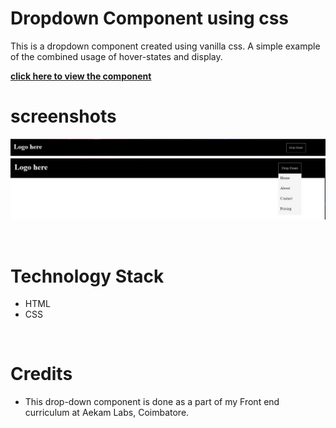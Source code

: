 # Dropdown Component using css
This is a dropdown component created using vanilla css. A simple example of the combined usage of hover-states and display.

[**click here to view the component**](https://harishkumaaran.github.io/Dropdown/)
&nbsp;

# screenshots 
![Image](reference/ss1.JPG)
![Image](reference/ss2.JPG)

&nbsp;

# Technology Stack
- HTML
- CSS

&nbsp;

# Credits
- This drop-down component is done as a part of my Front end curriculum at Aekam Labs, Coimbatore.
